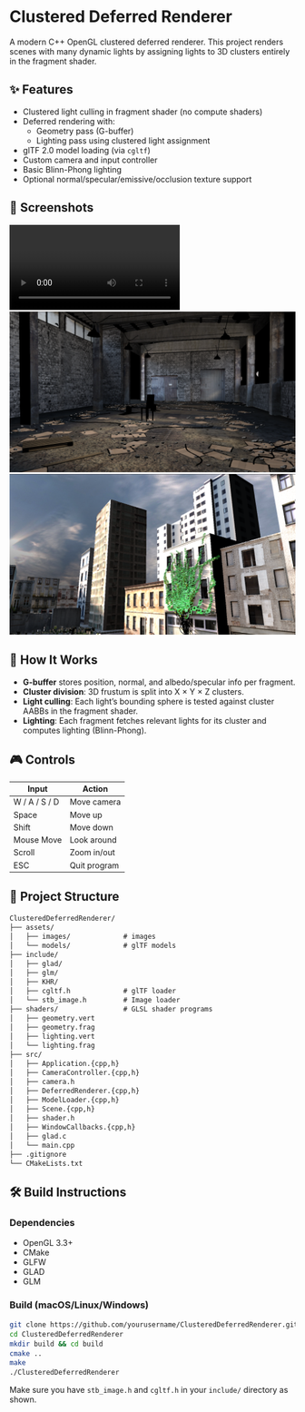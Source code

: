 # Clustered Deferred Renderer

A modern C++ OpenGL clustered deferred renderer. This project renders scenes with many dynamic lights by assigning lights to 3D clusters entirely in the fragment shader.

## ✨ Features

- Clustered light culling in fragment shader (no compute shaders)
- Deferred rendering with:
  - Geometry pass (G-buffer)
  - Lighting pass using clustered light assignment
- glTF 2.0 model loading (via `cgltf`)
- Custom camera and input controller
- Basic Blinn-Phong lighting
- Optional normal/specular/emissive/occlusion texture support

## 📸 Screenshots

![car](assets/images/car.mp4)
![warehouse](assets/images/warehouse.png)
![city](assets/images/city.png)

## 🧠 How It Works

- **G-buffer** stores position, normal, and albedo/specular info per fragment.
- **Cluster division**: 3D frustum is split into X × Y × Z clusters.
- **Light culling**: Each light’s bounding sphere is tested against cluster AABBs in the fragment shader.
- **Lighting**: Each fragment fetches relevant lights for its cluster and computes lighting (Blinn-Phong).


## 🎮 Controls

| Input         | Action         |
|---------------|----------------|
| W / A / S / D | Move camera    |
| Space         | Move up        |
| Shift         | Move down      |
| Mouse Move    | Look around    |
| Scroll        | Zoom in/out    |
| ESC           | Quit program   |

## 📁 Project Structure

```
ClusteredDeferredRenderer/
├── assets/
│   ├── images/             # images
│   └── models/             # glTF models
├── include/
│   ├── glad/
│   ├── glm/
│   ├── KHR/
│   ├── cgltf.h             # glTF loader
│   └── stb_image.h         # Image loader
├── shaders/                # GLSL shader programs
│   ├── geometry.vert
│   ├── geometry.frag
│   ├── lighting.vert
│   └── lighting.frag
├── src/
│   ├── Application.{cpp,h}
│   ├── CameraController.{cpp,h}
│   ├── camera.h
│   ├── DeferredRenderer.{cpp,h}
│   ├── ModelLoader.{cpp,h}
│   ├── Scene.{cpp,h}
│   ├── shader.h
│   ├── WindowCallbacks.{cpp,h}
│   ├── glad.c
│   └── main.cpp
├── .gitignore
└── CMakeLists.txt
```

## 🛠️ Build Instructions

### Dependencies

- OpenGL 3.3+
- CMake
- GLFW
- GLAD
- GLM

### Build (macOS/Linux/Windows)

```bash
git clone https://github.com/yourusername/ClusteredDeferredRenderer.git
cd ClusteredDeferredRenderer
mkdir build && cd build
cmake ..
make
./ClusteredDeferredRenderer
```

Make sure you have `stb_image.h` and `cgltf.h` in your `include/` directory as shown.
